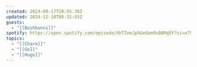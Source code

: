 ```yaml
---
created: 2024-09-17T20:55:38Z
updated: 2024-12-10T08:32:55Z
guests:
  - "[[Bashbunni]]"
spotify: https://open.spotify.com/episode/4hTIoeJphGeGom9sBAMq5Y?si=e75723e749bc46c8
topics:
  - "[[Charm]]"
  - "[[Go]]"
  - "[[Hugo]]"
---
```

